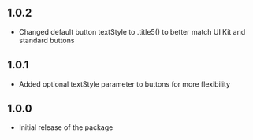 ## 1.0.2

- Changed default button textStyle to .title5() to better match UI Kit and standard buttons

## 1.0.1

- Added optional textStyle parameter to buttons for more flexibility

## 1.0.0

- Initial release of the package
